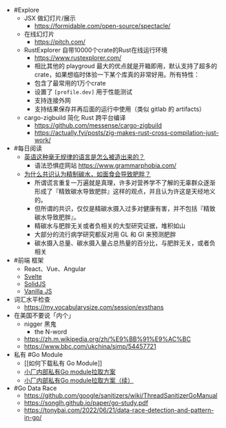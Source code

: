 - #Explore
	- JSX 做幻灯片/展示
		- https://formidable.com/open-source/spectacle/
	- 在线幻灯片
		- https://pitch.com/
	- RustExplorer 自带10000个crate的Rust在线运行环境
		- https://www.rustexplorer.com/
		- 相比其他的 playgroud 最大的优点就是开箱即用，默认支持了超多的 crate，如果想临时体验一下某个库真的非常好用。所有特性：
		- 包含了最常用的1万个crate
		- 设置了 `[profile.dev]` 用于性能测试
		- 支持连接外网
		- 支持结果保存并再后面的运行中使用（类似 gitlab 的 artifacts）
	- cargo-zigbuild 简化 Rust 跨平台编译
		- https://github.com/messense/cargo-zigbuild
		- https://actually.fyi/posts/zig-makes-rust-cross-compilation-just-work/
- #每日阅读
	- [英语这种毫无规律的语言是怎么被造出来的？](https://daily.zhihu.com/story/9750095)
		- 语法恐惧症网站 https://www.grammarphobia.com/
	- [为什么共识认为精制碳水，如面食会导致肥胖？](https://daily.zhihu.com/story/9750019)
		- 所谓谎言重复一万遍就是真理，许多对营养学不了解的无辜群众逐渐形成了『精致碳水导致肥胖』这样的观点，并且认为许这是天经地义的。
		- 但所谓的共识，仅仅是精碳水摄入过多对健康有害，并不包括『精致碳水导致肥胖』。
		- 精碳水与肥胖无关或者负相关的大型研究证据，堆积如山
		- 大部分的流行病学研究都反对用 GL 和 GI 来预测肥胖
		- 碳水摄入总量、碳水摄入量占总热量的百分比，与肥胖无关，或者负相关
- #前端 框架
	- React、Vue、Angular
	- [Svelte](https://svelte.dev/)
	- [SolidJS](https://www.solidjs.com/)
	- [Vanilla JS](http://vanilla-js.com/)
- 词汇水平检查
	- https://my.vocabularysize.com/session/evsthans
- 在美国不要说「内个」
	- nigger 黑鬼
		- the N-word
	- https://zh.m.wikipedia.org/zh/%E9%BB%91%E9%AC%BC
	- https://www.bbc.com/ukchina/simp/54457721
- 私有 #Go Module
	- [[如何下载私有 Go Module]]
	- [小厂内部私有Go module拉取方案](https://tonybai.com/2021/09/03/the-approach-to-go-get-private-go-module-in-house/)
	- [小厂内部私有Go module拉取方案（续）](https://tonybai.com/2022/06/18/the-approach-to-go-get-private-go-module-in-house-part2/)
- #Go Data Race
	- https://github.com/google/sanitizers/wiki/ThreadSanitizerGoManual
	- https://songlh.github.io/paper/go-study.pdf
	- https://tonybai.com/2022/06/21/data-race-detection-and-pattern-in-go/